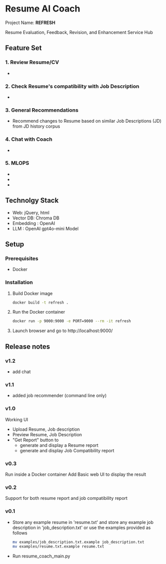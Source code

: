 # Resume AI Coach

Project Name: **REFRESH**

Resume Evaluation, Feedback, Revision, and Enhancement Service Hub


## Feature Set 

### 1. Review Resume/CV
-

### 2. Check Resume's compatibility with Job Description
-

### 3. General Recommendations 
- Recommend changes to Resume based on similar Job Descriptions (JD) from JD history corpus

### 4. Chat with Coach 
-

### 5. MLOPS
-
-
-

## Technolgy Stack 
- Web: jQuery, html 
- Vector DB: Chroma DB
- Embedding : OpenAI
- LLM : OpenAI gpt4o-mini Model

## Setup
### Prerequisites

- Docker

### Installation

1. Build Docker image

   ```bash
   docker build -t refresh .
   ```

2. Run the Docker container

   ```bash
   docker run -p 9000:9000 -e PORT=9000 --rm -it refresh
   ```

3. Launch browser and go to http://localhost:9000/

## Release notes

### v1.2
  - add chat

### v1.1
  - added job recommender (command line only)

### v1.0
  Working UI
  - Upload Resume, Job description
  - Preview Resume, Job Description
  - "Get Report" button to 
    - generate and display a Resume report
    - generate and display Job Compatibility report

### v0.3

  Run inside a Docker container
  Add Basic web UI to display the result

### v0.2

  Support for both resume report and job compatibility report

### v0.1

- Store any example resume in 'resume.txt' and store any example job description in 'job_description.txt'
or use the examples provided as follows

   ```bash
   mv examples/job_description.txt.example job_description.txt
   mv examples/resume.txt.example resume.txt
   ```
- Run resume_coach_main.py